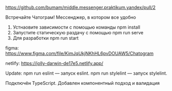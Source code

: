 https://github.com/bumam/middle.messenger.praktikum.yandex/pull/2

Встречайте Чатограм! Мессенджер, в котором все удобно

1. Устнаовите зависимости с помощью команды npm install
2. Запустите статическую раздачу с помощью npm run serve
3. Для разработки npm run start

figma: https://www.figma.com/file/KimJqUkjNKhHL6pvDOUAW5/Chatogram

netlify: https://jolly-darwin-de17e5.netlify.app/

Update:
npm run eslint — запуск eslint. npm run stylelint — запуск stylelint.

Подключён TypeScript. Добавлен компонентный подход и валидация
